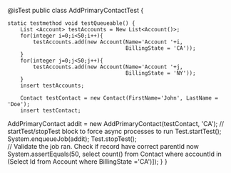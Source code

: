 @isTest
public class AddPrimaryContactTest {
    
    static testmethod void testQueueable() {
        List <Account> testAccounts = New List<Account()>;
        for(integer i=0;i<50;i++){
            testAccounts.add(new Account(Name='Account '+i,
                                         BillingState = 'CA'));
        }
        for(integer j=0;j<50;j++){
            testAccounts.add(new Account(Name='Account '+j,
                                         BillingState = 'NY'));
        }
        insert testAccounts;
        
        Contact testContact = new Contact(FirstName='John', LastName = 'Doe');
		insert testContact;       
                                          
AddPrimaryContact addit  = new AddPrimaryContact(testContact, 'CA');
// startTest/stopTest block to force async processes to run
Test.startTest();        
System.enqueueJob(addit);
Test.stopTest();        
// Validate the job ran. Check if record have correct parentId now
System.assertEquals(50, select count() from Contact where accountId in (Select Id from Account where BillingState ='CA')]);
  }
}
                                          
